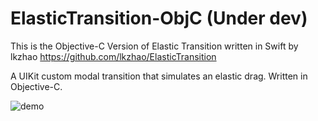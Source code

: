 # ElasticTransition-ObjC (Under dev)
This is the Objective-C Version of Elastic Transition written in Swift by lkzhao https://github.com/lkzhao/ElasticTransition

A UIKit custom modal transition that simulates an elastic drag. Written in Objective-C.

![demo](https://github.com/taglia3/ElasticTransition-ObjC/blob/master/imgs/demo.gif)

